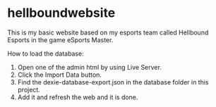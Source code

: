 # hellboundwebsite

This is my basic website based on my esports team called Hellbound Esports in the game eSports Master.

How to load the database:
1. Open one of the admin html by using Live Server.
2. Click the Import Data button.
3. Find the dexie-database-export.json in the database folder in this project.
4. Add it and refresh the web and it is done.
